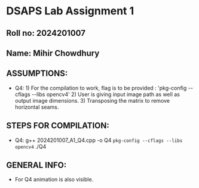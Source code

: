 # DSAPS Lab Assignment 1
## Roll no: 2024201007
## Name: Mihir Chowdhury


## ASSUMPTIONS:

- Q4: 1) For the compilation to work, flag is to be provided : 'pkg-config --cflags --libs opencv4' 
      2) User is giving input image path as well as output image dimensions.
      3) Transposing the matrix to remove horizontal seams.

## STEPS FOR COMPILATION:

- Q4:  g++ 2024201007_A1_Q4.cpp -o Q4 `pkg-config --cflags --libs opencv4`
       ./Q4

## GENERAL INFO:

- For Q4 animation is also visible.

